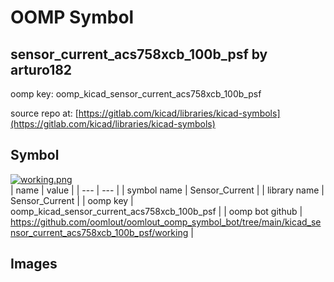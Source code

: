 # OOMP Symbol  
## sensor_current_acs758xcb_100b_psf  by arturo182  
  
oomp key: oomp_kicad_sensor_current_acs758xcb_100b_psf  
  
source repo at: [https://gitlab.com/kicad/libraries/kicad-symbols](https://gitlab.com/kicad/libraries/kicad-symbols)  
## Symbol  
  
[![working.png](working_600.png)](working.png)  
| name | value | 
| --- | --- | 
| symbol name | Sensor_Current | 
| library name | Sensor_Current | 
| oomp key | oomp_kicad_sensor_current_acs758xcb_100b_psf | 
| oomp bot github | https://github.com/oomlout/oomlout_oomp_symbol_bot/tree/main/kicad_sensor_current_acs758xcb_100b_psf/working | 
## Images  
